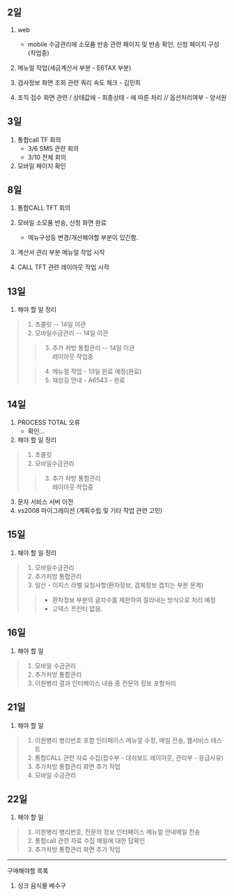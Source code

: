 ## 2일
1. web  
   - mobile 수금관리에 소모품 반송 관련 페이지 및 반송 확인, 신청 페이지 구성 (작업중)
2. 메뉴얼 작업(세금계산서 부분 - E6TAX 부분)

3. 검사정보 화면 조회 관련 쿼리 속도 체크 - 김민희
4. 조직 접수 화면 관련 / 상태값에 - 최종상태 - 에 따른 처리 // 옵션처리여부 - 양서원

## 3일
1. 통합call TF 회의
    - 3/6 SMS 관련 회의
    - 3/10 전체 회의
2. 모바일 페이지 확인

## 8일
1. 통합CALL TFT 회의

2. 모바일 소모품 반송, 신청 화면 완료
   - 메뉴구성등 변경/개선해야할 부분이 있긴함.

3. 계산서 관리 부분 메뉴얼 작업 시작

4. CALL TFT 관련 레이아웃 작업 시작


## 13일 
1. 해야 할 일 정리
> 1. 초콜릿  -- 14일 이관
> 2. 모바일수금관리  -- 14일 이관
>> 3. 추가 처방 통합관리  -- 14일 이관  
>> 레이아웃 작업중 
>
>> 4. 메뉴얼 작업 - 13일 완료 예정(완료)  
>> 5. 채성길 안내 - A6543  - 완료

## 14일
1. PROCESS TOTAL 오류
   - 확인...
2. 해야 할 일 정리
> 1. 초콜릿
> 2. 모바일수금관리
>> 3. 추가 처방 통합관리  
>> 레이아웃 작업중 

3. 문자 서비스 서버 이전
4. vs2008 마이그레이션 (계획수립 및 기타 작업 관련 고민)

## 15일
1. 해야 할 일 정리
> 1. 모바일수금관리
> 2. 추가처방 통합관리
> 3. 일산 - 이지스 라벨 요청사항(환자정보, 검체정보 겹치는 부분 문제)
>> - 환자정보 부분의 글자수를 제한하여 잘라내는 방식으로 처리 예정  
>> - 고덱스 프린터 없음.

> 

## 16일
1. 해야 할 일
> 1. 모바일 수금관리
> 2. 추가처방 통합관리
> 3. 이원병리 결과 인터페이스 내용 중 전문의 정보 포함처리


## 21일
1. 해야 할 일
> 1. 이원병리 병리번호 포함 인터페이스 메뉴얼 수정, 메일 전송, 웹서비스 테스트
> 2. 통합CALL 관련 자료 수집(접수부 - 대쉬보드 레이아웃, 관리부 - 응급사유)
> 3. 추가처방 통합관리 화면 추가 작업
> 4. 모바일 수금관리

## 22일
1. 해야 할 일
> 1. 이원병리 병리번호, 전문의 정보 인터페이스 메뉴얼 안내메일 전송
> 2. 통합call 관련 자료 수집 메일에 대한 답확인
> 3. 추가처방 통합관리 화면 추가 작업
> 
---
구매해야할 목록
1. 싱크 음식물 배수구 
